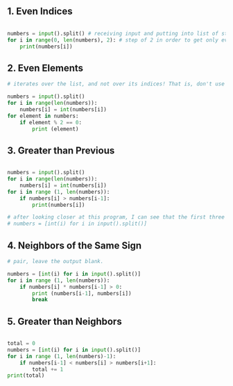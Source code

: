 ## 1. Even Indices

```.py # Given a list of numbers, find and print all the list elements with an even index number.

numbers = input().split() # receiving input and putting into list of strings (reason for last of int when putting in input)
for i in range(0, len(numbers), 2): # step of 2 in order to get only even numbers
    print(numbers[i]) 
 ``` 
    
## 2. Even Elements

```.py # Given a list of numbers, find and print all elements that are an even number. In this case use a for-loop that
# iterates over the list, and not over its indices! That is, don't use range()

numbers = input().split()
for i in range(len(numbers)):
    numbers[i] = int(numbers[i])
for element in numbers:
    if element % 2 == 0:
        print (element)    
```
        
## 3. Greater than Previous
```.py # Given a list of numbers, find and print all the elements that are greater than the previous element.

numbers = input().split()
for i in range(len(numbers)):
    numbers[i] = int(numbers[i])
for i in range (1, len(numbers)):
    if numbers[i] > numbers[i-1]:
        print(numbers[i])

# after looking closer at this program, I can see that the first three lines could be optimized into one:
# numbers = [int(i) for i in input().split()] 
``` 

## 4. Neighbors of the Same Sign
```.py # Given a list of numbers, find and print the first adjacent elements which have the same sign. If there is no such
# pair, leave the output blank.

numbers = [int(i) for i in input().split()]
for i in range (1, len(numbers)):
    if numbers[i] * numbers[i-1] > 0:
        print (numbers[i-1], numbers[i])
        break 
```
        
## 5. Greater than Neighbors
```.py # Given a list of numbers, determine and print the quantity of elements that are greater than both of their neighbors.

total = 0
numbers = [int(i) for i in input().split()]
for i in range (1, len(numbers)-1):
    if numbers[i-1] < numbers[i] > numbers[i+1]:
        total += 1
print(total) 
```
